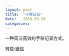 ```yaml
---
layout: post
title:  "子弹日记"
date:   2018-03-26
categories:
---
```

一种简洁高效的手账记录方式。

转载:[微信](https://mp.weixin.qq.com/s?__biz=MjM5NjA3OTM0MA==&mid=2655712375&idx=1&sn=ff20b0cd031a9b539593c73f18eac324&chksm=bd50e7f48a276ee284c2419d1b855d40ac1db53382d9bc3a34de810805799f64941cc06a5b0b&mpshare=1&scene=1&srcid=0326lFcp7dfX67nhlh2oqut4#rd)
